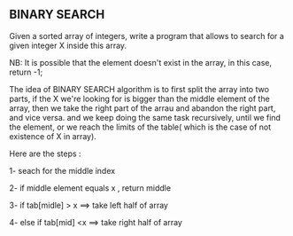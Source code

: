 ## BINARY SEARCH
Given a sorted array of integers, write a program that allows to search for a given integer X inside this array.


NB: It is possible that the element doesn't exist in the array, in this case, return -1; 


The idea of BINARY SEARCH algorithm is to first split the array into two parts, if the X we're looking for is bigger than the middle element of the array,
then we take the right part of the arrau and abandon the right part, and vice versa. and we keep doing the same task recursively, until we find the element, 
or we reach the limits of the table( which is the case of not existence of X in array).


Here are the steps :

1- seach for the middle index

2- if middle element equals x , return middle

3- if tab[midle]  > x ==> take  left half of   array
 
4- else if tab[mid] <x ==> take  right half of array

